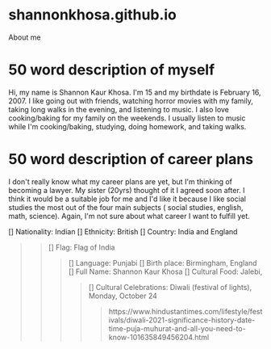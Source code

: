 # shannonkhosa.github.io
<!DOCTYPE html>
<html>
<head>
About me
</head>
<body>

<h1>50 word description of myself</h1>
<p>Hi, my name is Shannon Kaur Khosa. I'm 15 and my birthdate is February 16, 2007. I like going out with friends, watching horror movies with my family, taking long walks in the evening, and listening to music. I also love cooking/baking for my family on the weekends. I usually listen to music while I'm cooking/baking, studying, doing homework, and taking walks.</p>

</body>
</html>
<!DOCTYPE html>
<html>

<body>

<h1>50 word description of career plans</h1>
<p>I don't really know what my career plans are yet, but I'm thinking of becoming a lawyer. My sister (20yrs) thought of it I agreed soon after. I think it would be a suitable job for me and I'd like it because I like social studies the most out of the four main subjects ( social studies, english, math, science). Again, I'm not sure about what career I want to fulfill yet.</p>

</body>
</html>
<!DOCTYPE html>
<html>

<body>


<p>[] Nationality: Indian
[] Ethnicity: British
[] Country: India and England <blockquote cite="https://geology.com/world/india-satellite-image.shtml">
<!--  Date Accessed: 20220228 -->  <blockquote cite="https://www.britannica.com/place/Birmingham-England">
<!--  Date Accessed: 20220228 -->
[] Flag: Flag of India <blockquote cite="https://en.wikipedia.org/wiki/Flag_of_India">
<!--  Date Accessed: 20220228 -->
[] Language: Punjabi
[] Birth place: Birmingham, England
[] Full Name: Shannon Kaur Khosa
[] Cultural Food: Jalebi, <blockquote cite="https://recipes.timesofindia.com/recipes/jalebi/rs53099699.cms">
<!--  Date Accessed: 20220228 -->
[] Cultural Celebrations: Diwali (festival of lights), Monday, October 24 <blockquote cite="https://www.hindustantimes.com/lifestyle/festivals/diwali-2021-significance-history-date-time-puja-muhurat-and-all-you-need-to-know-101635849456204.html">
<!--  Date Accessed: 20220228 -->https://www.hindustantimes.com/lifestyle/festivals/diwali-2021-significance-history-date-time-puja-muhurat-and-all-you-need-to-know-101635849456204.html

</body>
</html>
